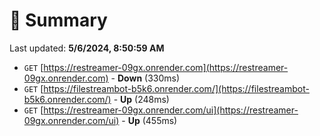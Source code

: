 # 📖 Summary
Last updated: **5/6/2024, 8:50:59 AM**

- `GET` [https://restreamer-09gx.onrender.com](https://restreamer-09gx.onrender.com) - **Down** (330ms)
- `GET` [https://filestreambot-b5k6.onrender.com/](https://filestreambot-b5k6.onrender.com/) - **Up** (248ms)
- `GET` [https://restreamer-09gx.onrender.com/ui](https://restreamer-09gx.onrender.com/ui) - **Up** (455ms)
